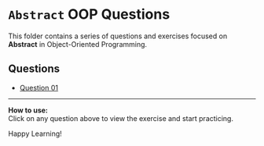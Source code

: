 # `Abstract` OOP Questions

This folder contains a series of questions and exercises focused on **Abstract** in Object-Oriented Programming. 

## Questions

- [Question 01](1.md)
<!-- Add more questions as needed -->

---

**How to use:**  
Click on any question above to view the exercise and start practicing.

Happy Learning!